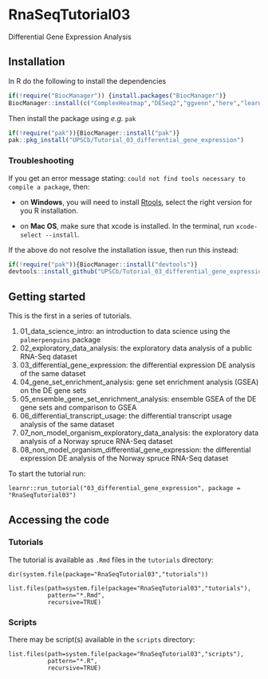 # RnaSeqTutorial03

Differential Gene Expression Analysis

## Installation

In R do the following to install the dependencies

```R
if(!require("BiocManager")) {install.packages("BiocManager")}
BiocManager::install(c("ComplexHeatmap","DESeq2","ggvenn","here","learnr","MASS","readr","tidyverse","vsn"))
```

Then install the package using _e.g._ `pak`

 ```R
 if(!require("pak")){BiocManager::install("pak")}
 pak::pkg_install("UPSCb/Tutorial_03_differential_gene_expression")
 ```

### Troubleshooting

If you get an error message stating: `could not find tools necessary to compile a package`, then:

* on **Windows**, you will need to install [Rtools](https://cran.r-project.org/bin/windows/Rtools/), select the right version for you R installation.

* on **Mac OS**, make sure that xcode is installed. In the terminal, run `xcode-select --install`.

If the above do not resolve the installation issue, then run this instead:

```R
if(!require("pak")){BiocManager::install("devtools")}
devtools::install_github("UPSCb/Tutorial_03_differential_gene_expression")
```

## Getting started

This is the first in a series of tutorials.

1. 01_data_science_intro: an introduction to data science using the `palmerpenguins` package
2. 02_exploratory_data_analysis: the exploratory data analysis of a public RNA-Seq dataset
3. 03_differential_gene_expression: the differential expression DE analysis of the same dataset
4. 04_gene_set_enrichment_analysis: gene set enrichment analysis (GSEA) on the DE gene sets
5. 05_ensemble_gene_set_enrichment_analysis: ensemble GSEA of the DE gene sets and comparison to GSEA
6. 06_differential_transcript_usage: the differential transcript usage analysis of the same dataset
7. 07_non_model_organism_exploratory_data_analysis: the exploratory data analysis of a Norway spruce RNA-Seq dataset
8. 08_non_model_organism_differential_gene_expression: the differential expression DE analysis of the Norway spruce RNA-Seq dataset

To start the tutorial run:

```{r tutorial}
learnr::run_tutorial("03_differential_gene_expression", package = "RnaSeqTutorial03")
```

## Accessing the code

### Tutorials

The tutorial is available as `.Rmd` files in the `tutorials` directory:

```{r tutorial list}
dir(system.file(package="RnaSeqTutorial03","tutorials"))
```

```{r tutorial paths}
list.files(path=system.file(package="RnaSeqTutorial03","tutorials"),
           pattern="*.Rmd",
           recursive=TRUE)
```

### Scripts

There may be script(s) available in the `scripts` directory:

```{r script paths}
list.files(path=system.file(package="RnaSeqTutorial03","scripts"),
           pattern="*.R",
           recursive=TRUE)
```
